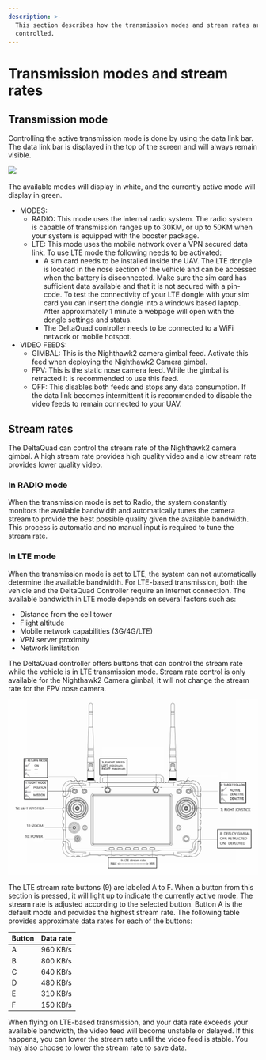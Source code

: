 ```yaml
---
description: >-
  This section describes how the transmission modes and stream rates are
  controlled.
---
```


# Transmission modes and stream rates

## Transmission mode

Controlling the active transmission mode is done by using the data link bar. The data link bar is displayed in the top of the screen and will always remain visible.

![](../../.gitbook/assets/Selection\_318.jpg)

&#x20;The available modes will display in white, and the currently active mode will display in green.

* MODES:
  * RADIO: This mode uses the internal radio system. The radio system is capable of transmission ranges up to 30KM, or up to 50KM when your system is equipped with the booster package.
  * LTE: This mode uses the mobile network over a VPN secured data link. To use LTE mode the following needs to be activated:
    * A sim card needs to be installed inside the UAV. The LTE dongle is located in the nose section of the vehicle and can be accessed when the battery is disconnected. Make sure the sim card has sufficient data available and that it is not secured with a pin-code. To test the connectivity of your LTE dongle with your sim card you can insert the dongle into a windows based laptop. After approximately 1 minute a webpage will open with the dongle settings and status.
    * The DeltaQuad controller needs to be connected to a WiFi network or mobile hotspot.
* VIDEO FEEDS:
  * GIMBAL: This is the Nighthawk2 camera gimbal feed. Activate this feed when deploying the Nighthawk2 Camera gimbal.
  * FPV: This is the static nose camera feed. While the gimbal is retracted it is recommended to use this feed.
  * OFF: This disables both feeds and stops any data consumption. If the data link becomes intermittent it is recommended to disable the video feeds to remain connected to your UAV.

## Stream rates

The DeltaQuad can control the stream rate of the Nighthawk2 camera gimbal. A high stream rate provides high quality video and a low stream rate provides lower quality video.&#x20;

### In RADIO mode

When the transmission mode is set to Radio, the system constantly monitors the available bandwidth and automatically tunes the camera stream to provide the best possible quality given the available bandwidth. This process is automatic and no manual input is required to tune the stream rate.

### In LTE mode

When the transmission mode is set to LTE, the system can not automatically determine the available bandwidth. For LTE-based transmission, both the vehicle and the DeltaQuad Controller require an internet connection. The available bandwidth in LTE mode depends on several factors such as:

* Distance from the cell tower
* Flight altitude
* Mobile network capabilities (3G/4G/LTE)
* VPN server proximity
* Network limitation

The DeltaQuad controller offers buttons that can control the stream rate while the vehicle is in LTE transmission mode. Stream rate control is only available for the Nighthawk2 Camera gimbal, it will not change the stream rate for the FPV nose camera.

![](<../../.gitbook/assets/dqnav-layout-view3 (1).png>)

The LTE stream rate buttons (9) are labeled A to F. When a button from this section is pressed, it will light up to indicate the currently active mode. The stream rate is adjusted according to the selected button. Button A is the default mode and provides the highest stream rate. The following table provides approximate data rates for each of the buttons:

| Button | Data rate |
| ------ | --------- |
| A      | 960 KB/s  |
| B      | 800 KB/s  |
| C      | 640 KB/s  |
| D      | 480 KB/s  |
| E      | 310 KB/s  |
| F      | 150 KB/s  |

When flying on LTE-based transmission, and your data rate exceeds your available bandwidth, the video feed will become unstable or delayed. If this happens, you can lower the stream rate until the video feed is stable. You may also choose to lower the stream rate to save data.
